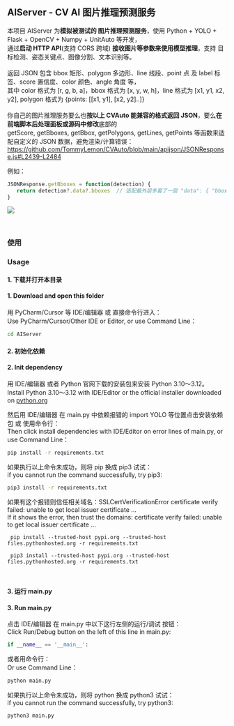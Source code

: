 ## AIServer - CV AI 图片推理预测服务
本项目 AIServer 为**模拟被测试的 图片推理预测服务**，使用 Python + YOLO + Flask + OpenCV + Numpy + UnitAuto 等开发，<br />
通过**启动 HTTP API**(支持 CORS 跨域) **接收图片等参数来使用模型推理**，支持 目标检测、姿态关键点、图像分割、文本识别等。<br />
<br />
返回 JSON 包含 bbox 矩形、polygon 多边形、line 线段、point 点 及 label 标签、score 置信度、color 颜色、angle 角度 等，<br />
其中 color 格式为 \[r, g, b, a]，bbox 格式为 \[x, y, w, h]，line 格式为 \[x1, y1, x2, y2], polygon 格式为 {points: \[\[x1, y1], \[x2, y2]..]} <br />
<br />
你自己的图片推理服务要么也**按以上 CVAuto 能兼容的格式返回 JSON**，要么**在前端脚本后处理面板或源码中修改**底部的 <br />
getScore, getBboxes, getBbox, getPolygons, getLines, getPoints 等函数来适配自定义的 JSON 数据，避免渲染/计算错误：
https://github.com/TommyLemon/CVAuto/blob/main/apijson/JSONResponse.js#L2439-L2484

例如：
```javascript
JSONResponse.getBboxes = function(detection) {
   return detection?.data?.bboxes  // 适配最外层多套了一层 "data": { "bboxes": \[...] }
}
```
![](https://github.com/user-attachments/assets/becceac6-d948-4da7-bd71-ef7dcc825e2b)

<br />

### 使用
### Usage

#### 1. 下载并打开本目录
#### 1. Download and open this folder

用 PyCharm/Cursor 等 IDE/编辑器 或 直接命令行进入：<br />
Use PyCharm/Cursor/Other IDE or Editor, or use Command Line：
```sh
cd AIServer
```


#### 2. 初始化依赖
#### 2. Init dependency

用 IDE/编辑器 或者 Python 官网下载的安装包来安装 Python 3.10～3.12。<br />
Install Python 3.10～3.12 with IDE/Editor or the official installer downloaded on [python.org](https://www.python.org/downloads)

然后用 IDE/编辑器 在 main.py 中依赖报错的 import YOLO 等位置点击安装依赖包 或 使用命令行：<br />
Then click install dependencies with IDE/Editor on error lines of main.py, or use Command Line：

```sh
pip install -r requirements.txt
```  
如果执行以上命令未成功，则将 pip 换成 pip3 试试：<br />
if you cannot run the command successfully, try pip3:
```sh
pip3 install -r requirements.txt
```
如果有这个报错则信任相关域名：SSLCertVerificationError certificate verify failed: unable to get local issuer certificate ... <br />
If it shows the error, then trust the domains: certificate verify failed: unable to get local issuer certificate ...
```shell
 pip install --trusted-host pypi.org --trusted-host files.pythonhosted.org -r requirements.txt 
```
```shell
 pip3 install --trusted-host pypi.org --trusted-host files.pythonhosted.org -r requirements.txt 
```

<br />

#### 3. 运行 main.py
#### 3. Run main.py

点击 IDE/编辑器 在 main.py 中以下这行左侧的运行/调试 按钮：<br />
Click Run/Debug button on the left of this line in main.py:
```python
if __name__ == '__main__':
```

或者用命令行：<br />
Or use Command Line：

```sh
python main.py
```
如果执行以上命令未成功，则将 python 换成 python3 试试：<br />
if you cannot run the command successfully, try python3:
```sh
python3 main.py
```

<br />
